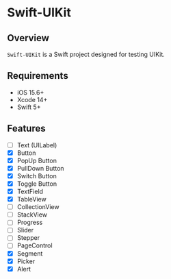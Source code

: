 # Swift-UIKit

## Overview
`Swift-UIKit` is a Swift project designed for testing UIKit.

## Requirements
- iOS 15.6+
- Xcode 14+
- Swift 5+

## Features
- [ ] Text (UILabel)
- [x] Button
- [x] PopUp Button
- [x] PullDown Button
- [x] Switch Button
- [x] Toggle Button
- [x] TextField
- [x] TableView
- [ ] CollectionView
- [ ] StackView
- [ ] Progress
- [ ] Slider
- [ ] Stepper
- [ ] PageControl
- [x] Segment
- [x] Picker
- [x] Alert
